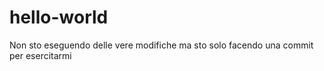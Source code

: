 # hello-world
Non sto eseguendo delle vere modifiche ma sto solo facendo una commit per esercitarmi
